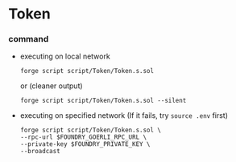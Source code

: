 # Token
### command
- executing on local network
    ```
    forge script script/Token/Token.s.sol
    ```
    or (cleaner output)
    ```
    forge script script/Token/Token.s.sol --silent
    ```
- executing on specified network (If it fails, try `source .env` first)
    ```
    forge script script/Token/Token.s.sol \
    --rpc-url $FOUNDRY_GOERLI_RPC_URL \
    --private-key $FOUNDRY_PRIVATE_KEY \
    --broadcast
    ```